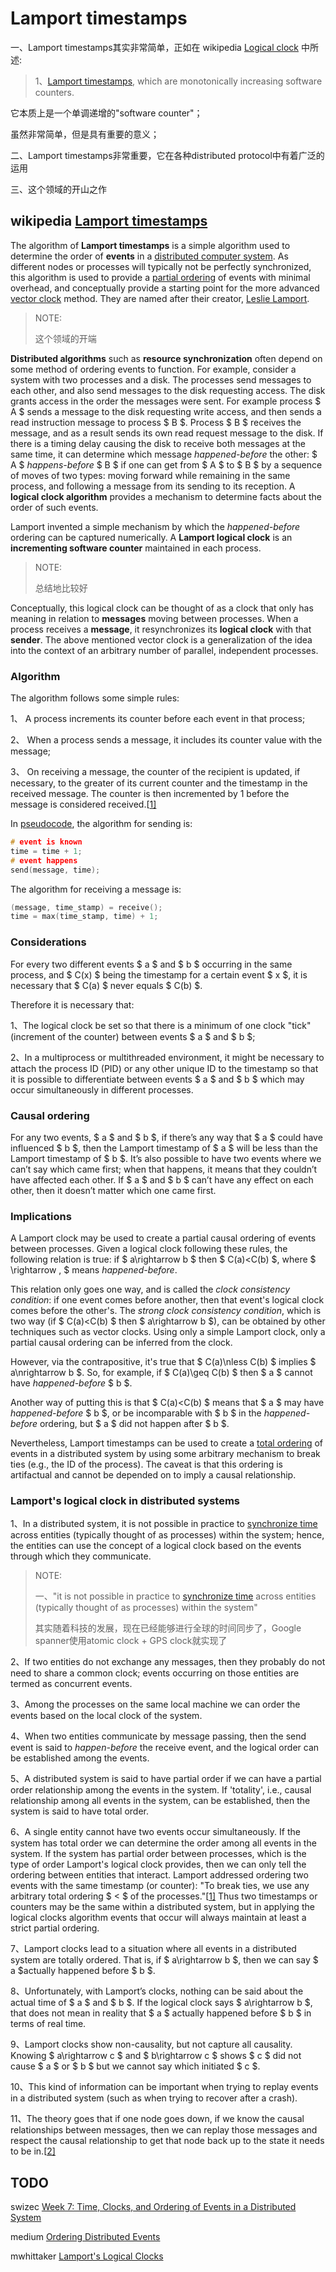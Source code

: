 # Lamport timestamps

一、Lamport timestamps其实非常简单，正如在 wikipedia [Logical clock](https://en.wikipedia.org/wiki/Logical_clock) 中所述:

> 1、[Lamport timestamps](https://en.wanweibaike.com/wiki-Lamport_timestamps), which are monotonically increasing software counters.

它本质上是一个单调递增的"software counter"；

虽然非常简单，但是具有重要的意义；

二、Lamport timestamps非常重要，它在各种distributed protocol中有着广泛的运用

三、这个领域的开山之作

## wikipedia [Lamport timestamps](https://en.wikipedia.org/wiki/Lamport_timestamps)

The algorithm of **Lamport timestamps** is a simple algorithm used to determine the order of **events** in a [distributed computer system](https://en.wikipedia.org/wiki/Distributed_computer_system). As different nodes or processes will typically not be perfectly synchronized, this algorithm is used to provide a [partial ordering](https://en.wikipedia.org/wiki/Partially_ordered_set) of events with minimal overhead, and conceptually provide a starting point for the more advanced [vector clock](https://en.wikipedia.org/wiki/Vector_clock) method. They are named after their creator, [Leslie Lamport](https://en.wikipedia.org/wiki/Leslie_Lamport).

> NOTE: 
>
> 这个领域的开端

**Distributed algorithms** such as **resource synchronization** often depend on some method of ordering events to function. For example, consider a system with two processes and a disk. The processes send messages to each other, and also send messages to the disk requesting access. The disk grants access in the order the messages were sent. For example process $ A $ sends a message to the disk requesting write access, and then sends a read instruction message to process $ B $. Process $ B $ receives the message, and as a result sends its own read request message to the disk. If there is a timing delay causing the disk to receive both messages at the same time, it can determine which message *happened-before* the other: $ A $ *happens-before* $ B $ if one can get from $ A $ to $ B $ by a sequence of moves of two types: moving forward while remaining in the same process, and following a message from its sending to its reception. A **logical clock algorithm** provides a mechanism to determine facts about the order of such events.

Lamport invented a simple mechanism by which the *happened-before* ordering can be captured numerically. A **Lamport logical clock** is an **incrementing software counter** maintained in each process.

> NOTE: 
>
> 总结地比较好

Conceptually, this logical clock can be thought of as a clock that only has meaning in relation to **messages** moving between processes. When a process receives a **message**, it resynchronizes its **logical clock** with that **sender**. The above mentioned vector clock is a generalization of the idea into the context of an arbitrary number of parallel, independent processes.



### Algorithm

The algorithm follows some simple rules:

1、 A process increments its counter before each event in that process;

2、 When a process sends a message, it includes its counter value with the message;

3、 On receiving a message, the counter of the recipient is updated, if necessary, to the greater of its current counter and the timestamp in the received message. The counter is then incremented by 1 before the message is considered received.[[1\]](https://en.wikipedia.org/wiki/Lamport_timestamps#cite_note-Lamport_1978-1)

In [pseudocode](https://en.wikipedia.org/wiki/Pseudocode), the algorithm for sending is:

```c
# event is known
time = time + 1;
# event happens
send(message, time);
```

The algorithm for receiving a message is:

```c
(message, time_stamp) = receive();
time = max(time_stamp, time) + 1;
```



### Considerations

For every two different events $ a $ and $ b $ occurring in the same process, and $ C(x) $ being the timestamp for a certain event $ x $, it is necessary that $ C(a) $ never equals $ C(b) $.

Therefore it is necessary that:

1、The logical clock be set so that there is a minimum of one clock "tick" (increment of the counter) between events $ a $ and $ b $;

2、In a multiprocess or multithreaded environment, it might be necessary to attach the process ID (PID) or any other unique ID to the timestamp so that it is possible to differentiate between events $ a $ and $ b $ which may occur simultaneously in different processes.



### Causal ordering

For any two events, $ a $ and $ b $, if there’s any way that $ a $ could have influenced $ b $, then the Lamport timestamp of $ a $ will be less than the Lamport timestamp of $ b $. It’s also possible to have two events where we can’t say which came first; when that happens, it means that they couldn’t have affected each other. If $ a $ and $ b $ can’t have any effect on each other, then it doesn’t matter which one came first.



### Implications

A Lamport clock may be used to create a partial causal ordering of events between processes. Given a logical clock following these rules, the following relation is true: if $ a\rightarrow b $ then $ C(a)<C(b) $, where $ \rightarrow \, $ means *happened-before*.

This relation only goes one way, and is called the *clock consistency condition*: if one event comes before another, then that event's logical clock comes before the other's. The *strong clock consistency condition*, which is two way (if $ C(a)<C(b) $ then $ a\rightarrow b $), can be obtained by other techniques such as vector clocks. Using only a simple Lamport clock, only a partial causal ordering can be inferred from the clock.

However, via the contrapositive, it's true that $ C(a)\nless C(b) $ implies $ a\nrightarrow b $. So, for example, if $ C(a)\geq C(b) $ then $ a $ cannot have *happened-before* $ b $.

Another way of putting this is that $ C(a)<C(b) $ means that $ a $ may have *happened-before* $ b $, or be incomparable with $ b $ in the *happened-before* ordering, but $ a $ did not happen after $ b $.

Nevertheless, Lamport timestamps can be used to create a [total ordering](https://en.wikipedia.org/wiki/Total_ordering) of events in a distributed system by using some arbitrary mechanism to break ties (e.g., the ID of the process). The caveat is that this ordering is artifactual and cannot be depended on to imply a causal relationship.

### Lamport's logical clock in distributed systems

1、In a distributed system, it is not possible in practice to [synchronize time](https://en.wikipedia.org/wiki/Clock_synchronization) across entities (typically thought of as processes) within the system; hence, the entities can use the concept of a logical clock based on the events through which they communicate.

> NOTE:
>
> 一、"it is not possible in practice to [synchronize time](https://en.wikipedia.org/wiki/Clock_synchronization) across entities (typically thought of as processes) within the system"
>
> 其实随着科技的发展，现在已经能够进行全球的时间同步了，Google spanner使用atomic clock + GPS clock就实现了

2、If two entities do not exchange any messages, then they probably do not need to share a common clock; events occurring on those entities are termed as concurrent events.

3、Among the processes on the same local machine we can order the events based on the local clock of the system.

4、When two entities communicate by message passing, then the send event is said to *happen-before* the receive event, and the logical order can be established among the events.

5、A distributed system is said to have partial order if we can have a partial order relationship among the events in the system. If 'totality', i.e., causal relationship among all events in the system, can be established, then the system is said to have total order.

6、A single entity cannot have two events occur simultaneously. If the system has total order we can determine the order among all events in the system. If the system has partial order between processes, which is the type of order Lamport's logical clock provides, then we can only tell the ordering between entities that interact. Lamport addressed ordering two events with the same timestamp (or counter): "To break ties, we use any arbitrary total ordering $ < $ of the processes."[[1\]](https://en.wikipedia.org/wiki/Lamport_timestamps#cite_note-Lamport_1978-1) Thus two timestamps or counters may be the same within a distributed system, but in applying the logical clocks algorithm events that occur will always maintain at least a strict partial ordering.

7、Lamport clocks lead to a situation where all events in a distributed system are totally ordered. That is, if $ a\rightarrow b $, then we can say $ a $actually happened before $ b $.

8、Unfortunately, with Lamport’s clocks, nothing can be said about the actual time of $ a $ and $ b $. If the logical clock says $ a\rightarrow b $, that does not mean in reality that $ a $ actually happened before $ b $ in terms of real time.

9、Lamport clocks show non-causality, but not capture all causality. Knowing $ a\rightarrow c $ and $ b\rightarrow c $ shows $ c $ did not cause $ a $ or $ b $ but we cannot say which initiated $ c $.

10、This kind of information can be important when trying to replay events in a distributed system (such as when trying to recover after a crash).

11、The theory goes that if one node goes down, if we know the causal relationships between messages, then we can replay those messages and respect the causal relationship to get that node back up to the state it needs to be in.[[2\]](https://en.wikipedia.org/wiki/Lamport_timestamps#cite_note-2)



## TODO

swizec [Week 7: Time, Clocks, and Ordering of Events in a Distributed System](https://swizec.com/blog/week-7-time-clocks-and-ordering-of-events-in-a-distributed-system)

medium [Ordering Distributed Events](https://medium.com/baseds/ordering-distributed-events-29c1dd9d1eff)

mwhittaker [Lamport's Logical Clocks](https://mwhittaker.github.io/blog/lamports_logical_clocks/)
